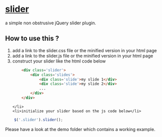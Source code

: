 <h1><u>slider</u></h1>

a simple non obstrusive jQuery slider plugin.

<h2>How to use this ?</h2>

<ol>
	<li>add a link to the slider.css file or the minified version in your html page</li>
	<li>add a link to the slider.js file or the minified version in your html page</li>
	<li>construct your slider like the html code below


```html
	<div class='slider'>
		<div class='slides'>
			<div class='slide'>my slide 1</div>
			<div class='slide'>my slide 2</div>
			...
		</div>
	</div>
```
	</li>
	<li>initialize your slider based on the js code below</li>
</ol>

```js
	$('.slider').slider();
```

Please have a look at the demo folder which contains a working example.

